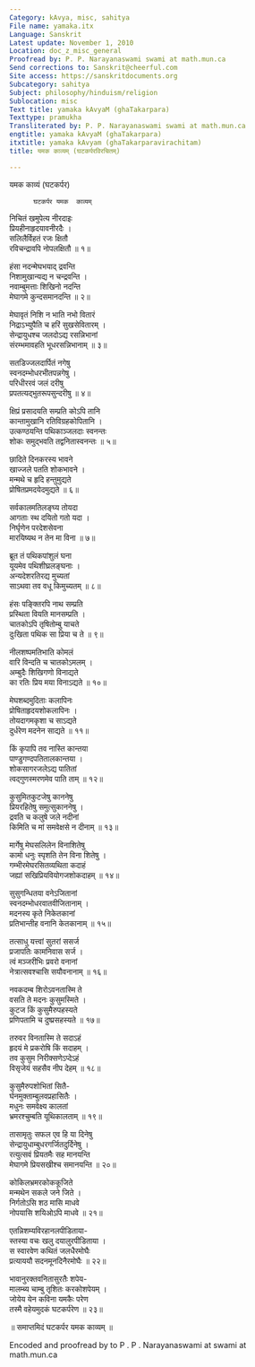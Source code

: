 ```yaml
---
Category: kAvya, misc, sahitya
File name: yamaka.itx
Language: Sanskrit
Latest update: November 1, 2010
Location: doc_z_misc_general
Proofread by: P. P. Narayanaswami swami at math.mun.ca
Send corrections to: Sanskrit@cheerful.com
Site access: https://sanskritdocuments.org
Subcategory: sahitya
Subject: philosophy/hinduism/religion
Sublocation: misc
Text title: yamaka kAvyaM (ghaTakarpara)
Texttype: pramukha
Transliterated by: P. P. Narayanaswami swami at math.mun.ca
engtitle: yamaka kAvyaM (ghaTakarpara)
itxtitle: yamaka kAvyam (ghaTakarparavirachitam)
title: यमक काव्यम् (घटकर्परविरचितम्)

---
```

  
 यमक काव्यं (घटकर्पर)   
  
          घटकर्पर यमक  काव्यम्  
निचितं खमुपेत्य नीरदाइः  
प्रियहीनाहृदयावनीरदैः ।  
सलिलैर्विहतं रजः क्षितौ  
रविचन्द्रावपि नोपलक्षितौ ॥ १॥  
  
हंसा नदन्मेघभयाद् द्रवन्ति  
निशामुखान्यद्य न चन्द्रवन्ति ।  
नवाम्बुमत्ताः शिखिनो नदन्ति  
मेघागमे कुन्दसमानदन्ति ॥ २॥  
  
मेघावृतं निशि न भाति नभो वितारं  
निद्राऽभ्युपैति च हरिं सुखसेवितारम् ।  
सेन्द्रायुधश्च जलदोऽद्य रसन्निभानां  
संरम्भमावहति भूधरसन्निभानाम् ॥ ३॥  
  
सतडिज्जलदार्पितं नगेषु  
स्वनदम्भोधरभीतपन्नगेषु ।  
परिधीररवं जलं दरीषु  
प्रपतत्यद्भुतरूपसुन्दरीषु ॥ ४॥  
  
क्षिप्रं प्रसादयति सम्प्रति कोऽपि तानि  
कान्तामुखानि रतिविग्रहकोपितानि ।  
उत्कण्ठयन्ति पथिकाञ्जलदाः स्वनन्तः  
शोकः समुद्भवति तद्वनितास्वनन्तः ॥ ५॥  
  
छादिते दिनकरस्य भावने  
खाज्जले पतति शोकभावने ।  
मन्मथे च हृदि हन्तुमुद्यते  
प्रोषितप्रमदयेदमुद्यते ॥ ६॥  
  
सर्वकालमतिलङ्घ्य तोयदा  
आगताः स्थ दयितो गतो यदा ।  
निर्घृणेन परदेशसेवना  
मारयिष्यथ न तेन मा विना ॥ ७॥  
  
ब्रूत तं पथिकपांशुलं घना  
यूयमेव पथिशीघ्रलङ्घनाः ।  
अन्यदेशरतिरद्य मुच्यतां  
साऽथवा तव वधू किमुच्यतम् ॥ ८॥  
  
हंसः पङ्क्तिरपि नाथ सम्प्रति  
प्रस्थिता वियति मानसम्प्रति ।  
चातकोऽपि तृषितोम्बु याचते  
दुःखिता पथिक सा प्रिया च ते ॥ ९॥  
  
नीलशष्पमतिभाति कोमलं  
वारि विन्दति च चातकोऽमलम् ।  
अम्बुदैः शिखिगणो विनाद्यते  
का रतिः प्रिय मया विनाऽद्यते ॥ १०॥  
  
मेघशब्दमुदिताः कलापिनः  
प्रोषिताहृदयशोकलापिनः ।  
तोयदागमकृशा च साऽद्यते  
दुर्धरेण मदनेन साद्यते ॥ ११॥  
  
किं कृपापि तव नास्ति कान्तया  
पाण्डुगण्दपतितालकान्तया ।  
शोकसागरजलेऽद्य पातितां  
त्वद्गुणस्मरणमेव पाति ताम् ॥ १२॥  
  
कुसुमितकुटजेषु काननेषु  
प्रियरहितेषु समुत्सुकाननेषु ।  
द्रवति च कलुषे जले नदीनां  
किमिति च मां समवेक्षसे न दीनाम् ॥ १३॥  
  
मार्गेषु मेघसलिलेन विनाशितेषु  
कामो धनुः स्पृशति तेन विना शितेषु ।  
गम्भीरमेघरसितव्यथिता कदाहं  
जह्यां सखिप्रियवियोगजशोकदाहम् ॥ १४॥  
  
सुसुगन्धितया वनेऽजितानां  
स्वनदम्भोधरवातवीजितानाम् ।  
मदनस्य कृते निकेतकानां  
प्रतिभान्तीह वनानि केतकानाम् ॥ १५॥  
  
तत्साधु यत्त्वां सुतरां ससर्ज  
प्रजापतिः कामनिवास सर्ज ।  
त्वं मञ्जरीभिः प्रवरो वनानां  
नेत्रात्सवश्चासि सयौवनानाम् ॥ १६॥  
  
नवकदम्ब शिरोऽवनतास्मि ते  
वसति ते मदनः कुसुमस्मिते ।  
कुटज किं कुसुमैरुपहस्यते  
प्रणिपतामि च दुष्प्रसहस्यते ॥ १७॥  
  
तरुवर विनतास्मि ते सदाऽहं  
हृदयं मे प्रकरोषि किं सदाहम् ।  
तव कुसुम निरीक्सणेऽप्देऽहं  
विसृजेयं सहसैव नीप देहम् ॥ १८॥  
  
कुसुमैरुपशोभितां सितै-  
र्घनमुक्ताम्बुलवप्रहासितैः ।  
मधुनः समवेक्ष्य कालतां  
भ्रमरश्चुम्बति यूथिकालताम् ॥ १९॥  
  
तासामृतुः सफल एव हि या दिनेषु  
सेन्द्रायुधाम्बुधरगर्जितदुर्दिनेषु ।  
रत्युत्सवं प्रियतमैः सह मानयन्ति  
मेघागमे प्रियसखीश्च समानयन्ति ॥ २०॥  
  
कोकिलभ्रमरकोककूजिते  
मन्मथेन सकले जने जिते ।  
निर्गतोऽसि शठ मासि माधवे  
नोपयासि शयिओऽपि माधवे ॥ २१॥  
  
एतन्निशम्यविरहानलपीडिताया-  
स्तस्या वचः खलु दयालुरपीडिताया ।  
स स्वारवेण कथितं जलधैरमोघैः  
प्रत्याययौ सदनमूनदिनैरमोघैः ॥ २२॥  
  
भावानुरक्तवनितासुरतैः शपेय-  
मालम्ब्य चाम्बु तृशितः करकोशपेयम् ।  
जोयेय येन कविना यमकैः परेण  
तस्मै वहेयमुदकं घटकर्परेण ॥ २३॥  
  
॥ समाप्तमिदं घटकर्पर यमक काव्यम् ॥  
  
  
Encoded and proofread by to P . P . Narayanaswami at  swami at math.mun.ca  
  
